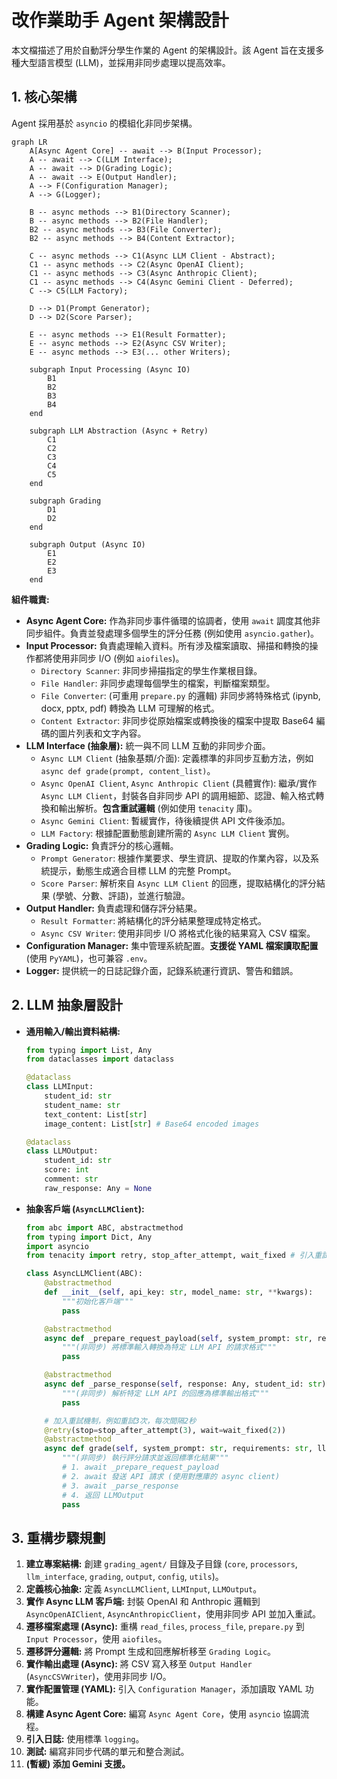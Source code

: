 # 改作業助手 Agent 架構設計

本文檔描述了用於自動評分學生作業的 Agent 的架構設計。該 Agent 旨在支援多種大型語言模型 (LLM)，並採用非同步處理以提高效率。

## 1. 核心架構

Agent 採用基於 `asyncio` 的模組化非同步架構。

```mermaid
graph LR
    A[Async Agent Core] -- await --> B(Input Processor);
    A -- await --> C(LLM Interface);
    A -- await --> D(Grading Logic);
    A -- await --> E(Output Handler);
    A --> F(Configuration Manager);
    A --> G(Logger);

    B -- async methods --> B1(Directory Scanner);
    B -- async methods --> B2(File Handler);
    B2 -- async methods --> B3(File Converter);
    B2 -- async methods --> B4(Content Extractor);

    C -- async methods --> C1(Async LLM Client - Abstract);
    C1 -- async methods --> C2(Async OpenAI Client);
    C1 -- async methods --> C3(Async Anthropic Client);
    C1 -- async methods --> C4(Async Gemini Client - Deferred);
    C --> C5(LLM Factory);

    D --> D1(Prompt Generator);
    D --> D2(Score Parser);

    E -- async methods --> E1(Result Formatter);
    E -- async methods --> E2(Async CSV Writer);
    E -- async methods --> E3(... other Writers);

    subgraph Input Processing (Async IO)
        B1
        B2
        B3
        B4
    end

    subgraph LLM Abstraction (Async + Retry)
        C1
        C2
        C3
        C4
        C5
    end

    subgraph Grading
        D1
        D2
    end

    subgraph Output (Async IO)
        E1
        E2
        E3
    end
```

**組件職責:**

*   **Async Agent Core:** 作為非同步事件循環的協調者，使用 `await` 調度其他非同步組件。負責並發處理多個學生的評分任務 (例如使用 `asyncio.gather`)。
*   **Input Processor:** 負責處理輸入資料。所有涉及檔案讀取、掃描和轉換的操作都將使用非同步 I/O (例如 `aiofiles`)。
    *   `Directory Scanner`: 非同步掃描指定的學生作業根目錄。
    *   `File Handler`: 非同步處理每個學生的檔案，判斷檔案類型。
    *   `File Converter`: (可重用 `prepare.py` 的邏輯) 非同步將特殊格式 (ipynb, docx, pptx, pdf) 轉換為 LLM 可理解的格式。
    *   `Content Extractor`: 非同步從原始檔案或轉換後的檔案中提取 Base64 編碼的圖片列表和文字內容。
*   **LLM Interface (抽象層):** 統一與不同 LLM 互動的非同步介面。
    *   `Async LLM Client` (抽象基類/介面): 定義標準的非同步互動方法，例如 `async def grade(prompt, content_list)`。
    *   `Async OpenAI Client`, `Async Anthropic Client` (具體實作): 繼承/實作 `Async LLM Client`，封裝各自非同步 API 的調用細節、認證、輸入格式轉換和輸出解析。**包含重試邏輯** (例如使用 `tenacity` 庫)。
    *   `Async Gemini Client`: 暫緩實作，待後續提供 API 文件後添加。
    *   `LLM Factory`: 根據配置動態創建所需的 `Async LLM Client` 實例。
*   **Grading Logic:** 負責評分的核心邏輯。
    *   `Prompt Generator`: 根據作業要求、學生資訊、提取的作業內容，以及系統提示，動態生成適合目標 LLM 的完整 Prompt。
    *   `Score Parser`: 解析來自 `Async LLM Client` 的回應，提取結構化的評分結果 (學號、分數、評語)，並進行驗證。
*   **Output Handler:** 負責處理和儲存評分結果。
    *   `Result Formatter`: 將結構化的評分結果整理成特定格式。
    *   `Async CSV Writer`: 使用非同步 I/O 將格式化後的結果寫入 CSV 檔案。
*   **Configuration Manager:** 集中管理系統配置。**支援從 YAML 檔案讀取配置** (使用 `PyYAML`)，也可兼容 `.env`。
*   **Logger:** 提供統一的日誌記錄介面，記錄系統運行資訊、警告和錯誤。

## 2. LLM 抽象層設計

*   **通用輸入/輸出資料結構:**
    ```python
    from typing import List, Any
    from dataclasses import dataclass

    @dataclass
    class LLMInput:
        student_id: str
        student_name: str
        text_content: List[str]
        image_content: List[str] # Base64 encoded images

    @dataclass
    class LLMOutput:
        student_id: str
        score: int
        comment: str
        raw_response: Any = None
    ```
*   **抽象客戶端 (`AsyncLLMClient`):**
    ```python
    from abc import ABC, abstractmethod
    from typing import Dict, Any
    import asyncio
    from tenacity import retry, stop_after_attempt, wait_fixed # 引入重試庫

    class AsyncLLMClient(ABC):
        @abstractmethod
        def __init__(self, api_key: str, model_name: str, **kwargs):
            """初始化客戶端"""
            pass

        @abstractmethod
        async def _prepare_request_payload(self, system_prompt: str, requirements: str, llm_input: LLMInput) -> Dict[str, Any]:
            """(非同步) 將標準輸入轉換為特定 LLM API 的請求格式"""
            pass

        @abstractmethod
        async def _parse_response(self, response: Any, student_id: str) -> LLMOutput:
            """(非同步) 解析特定 LLM API 的回應為標準輸出格式"""
            pass

        # 加入重試機制，例如重試3次，每次間隔2秒
        @retry(stop=stop_after_attempt(3), wait=wait_fixed(2))
        @abstractmethod
        async def grade(self, system_prompt: str, requirements: str, llm_input: LLMInput) -> LLMOutput:
            """(非同步) 執行評分請求並返回標準化結果"""
            # 1. await _prepare_request_payload
            # 2. await 發送 API 請求 (使用對應庫的 async client)
            # 3. await _parse_response
            # 4. 返回 LLMOutput
            pass
    ```

## 3. 重構步驟規劃

1.  **建立專案結構:** 創建 `grading_agent/` 目錄及子目錄 (`core`, `processors`, `llm_interface`, `grading`, `output`, `config`, `utils`)。
2.  **定義核心抽象:** 定義 `AsyncLLMClient`, `LLMInput`, `LLMOutput`。
3.  **實作 Async LLM 客戶端:** 封裝 OpenAI 和 Anthropic 邏輯到 `AsyncOpenAIClient`, `AsyncAnthropicClient`，使用非同步 API 並加入重試。
4.  **遷移檔案處理 (Async):** 重構 `read_files`, `process_file`, `prepare.py` 到 `Input Processor`，使用 `aiofiles`。
5.  **遷移評分邏輯:** 將 Prompt 生成和回應解析移至 `Grading Logic`。
6.  **實作輸出處理 (Async):** 將 CSV 寫入移至 `Output Handler` (`AsyncCSVWriter`)，使用非同步 I/O。
7.  **實作配置管理 (YAML):** 引入 `Configuration Manager`，添加讀取 YAML 功能。
8.  **構建 Async Agent Core:** 編寫 `Async Agent Core`，使用 `asyncio` 協調流程。
9.  **引入日誌:** 使用標準 `logging`。
10. **測試:** 編寫非同步代碼的單元和整合測試。
11. **(暫緩) 添加 Gemini 支援。**